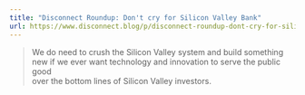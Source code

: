```yaml
---
title: "Disconnect Roundup: Don't cry for Silicon Valley Bank"
url: https://www.disconnect.blog/p/disconnect-roundup-dont-cry-for-silicon?publication_id=1339556&post_id=106837080&isFreemail=true
---
```


> We do need to crush the Silicon Valley system and build something   
new if we ever want technology and innovation to serve the public good   
over the bottom lines of Silicon Valley investors.

